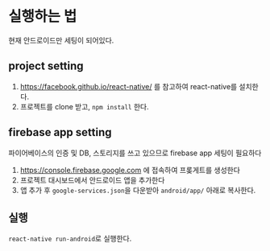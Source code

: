 # 실행하는 법

현재 안드로이드만 세팅이 되어있다.

## project setting

1. https://facebook.github.io/react-native/ 를 참고하여 react-native를 설치한다.
2. 프로젝트를 clone 받고, `npm install` 한다.

## firebase app setting

파이어베이스의 인증 및 DB, 스토리지를 쓰고 있으므로 firebase app 세팅이 필요하다

1. https://console.firebase.google.com 에 접속하여 프롲게트를 생성한다
2. 프로젝트 대시보드에서 안드로이드 앱을 추가한다
3. 앱 추가 후 `google-services.json`을 다운받아 `android/app/` 아래로 복사한다.

## 실행

`react-native run-android`로 실행한다.